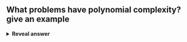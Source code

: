 ## What problems have polynomial complexity? give an example
<details>
<summary><b>Reveal answer</b></summary>
tractable, easy problems. sorting.
</details>
